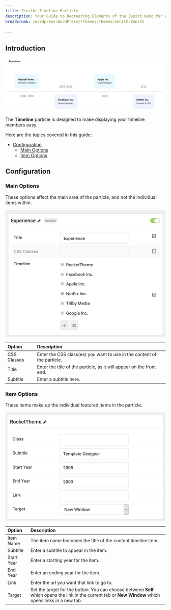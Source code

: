 ```yaml
---
title: Zenith: Timeline Particle
description: Your Guide to Recreating Elements of the Zenith Demo for WordPress
breadcrumb: /wordpress:WordPress/!themes:Themes/zenith:Zenith

---
```


## Introduction

![](assets/particle_timeline1.png)

The **Timeline** particle is designed to make displaying your timeline members easy.

Here are the topics covered in this guide:

* [Configuration](#configuration)
    - [Main Options](#main-options)
    - [Item Options](#item-options)

## Configuration

### Main Options 

These options affect the main area of the particle, and not the individual items within.

![](assets/particle_timeline2.png)

| Option      | Description                                                             |
| :-----      | :-----                                                                  |
| CSS Classes | Enter the CSS class(es) you want to use in the content of the particle. |
| Title       | Enter the title of the particle, as it will appear on the front end.    |
| Subtitle    | Enter a subtitle here.                                                  |

### Item Options

These items make up the individual featured items in the particle. 

![](assets/particle_timeline3.png)

| Option     | Description                                                                                                                                              |
| :-----     | :-----                                                                                                                                                   |
| Item Name  | The item name becomes the title of the content timeline item.                                                                                            |
| Subtitle   | Enter a subtitle to appear in the item.                                                                                                                  |
| Start Year | Enter a starting year for the item.                                                                                                                      |
| End Year   | Enter an ending year for the item.                                                                                                                       |
| Link       | Enter the url you want that link to go to.                                                                                                               |
| Target     | Set the target for the button. You can choose between **Self** which opens the link in the current tab or **New Window** which opens links in a new tab. |

